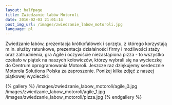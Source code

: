 ```yaml
---
layout: halfpage
title: Zwiedzanie labów Motoroli
date: 2016-02-03 21:01:14
post_img_url: /images/zwiedzanie_labow_motoroli.jpg
language: pl
---
```


Zwiedzanie labów, prezentacja krótkofalówek i sprzętu, z którego korzystają m.in. służby ratunkowe, prezentacja działalności firmy i możliwości staży oraz zatrudnienia, gra Agile i oczywiście niezastąpiona pizza - to wszystko czekało w piątek na naszych kołowiczów, którzy wybrali się na wycieczkę do Centrum oprogramowania Motoroli. Jeszcze raz dziękujemy serdecznie Motorola Solutions Polska za zaproszenie. Poniżej kilka zdjęć z naszej piątkowej wycieczki:

{% gallery %}
/images/zwiedzanie_labow_motoroli/agile_0.jpg
/images/zwiedzanie_labow_motoroli/agile_1.jpg
/images/zwiedzanie_labow_motoroli/pizza.jpg
{% endgallery %}
